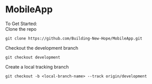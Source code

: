 # MobileApp

To Get Started:  
Clone the repo 
```
git clone https://github.com/Building-New-Hope/MobileApp.git
```
Checkout the development branch  
```
git checkout development
```
Create a local tracking branch  
```
git checkout -b <local-branch-name> --track origin/development
```
